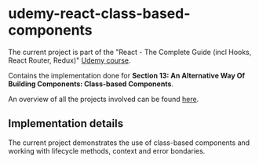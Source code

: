 # udemy-react-class-based-components

The current project is part of the "React - The Complete Guide (incl Hooks, React Router, Redux)" [Udemy course](https://www.udemy.com/course/react-the-complete-guide-incl-redux/).

Contains the implementation done for **Section 13: An Alternative Way Of Building Components: Class-based Components**.

An overview of all the projects involved can be found [here](../../..).

## Implementation details

The current project demonstrates the use of class-based components and working with lifecycle methods, context and error bondaries.
